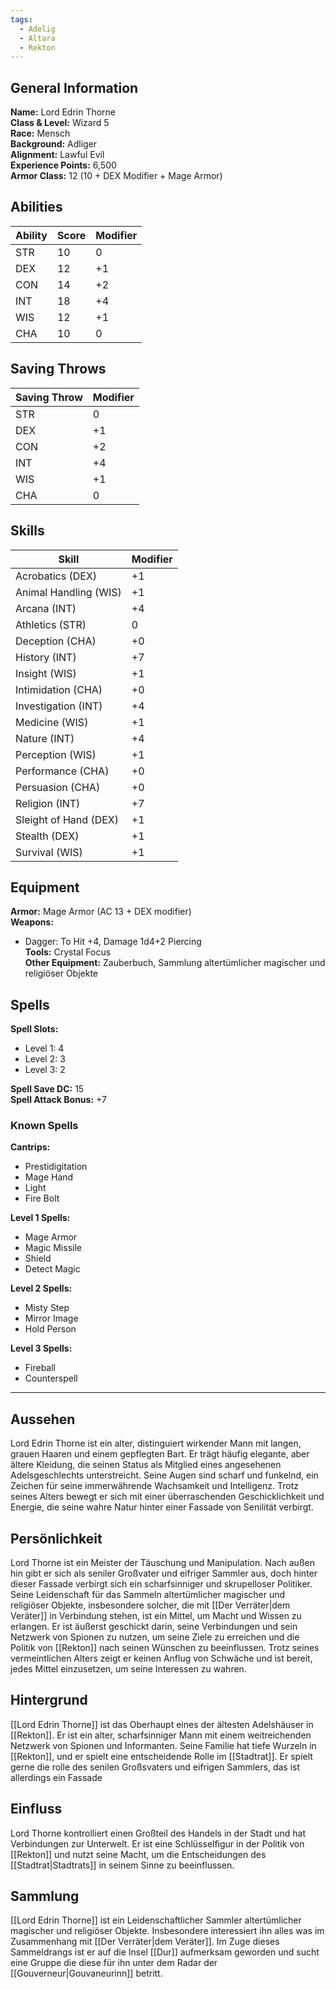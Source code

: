 ```yaml
---
tags:
  - Adelig
  - Altara
  - Rekton
---
```

## General Information

**Name:** Lord Edrin Thorne  
**Class & Level:** Wizard 5  
**Race:** Mensch  
**Background:** Adliger  
**Alignment:** Lawful Evil  
**Experience Points:** 6,500  
**Armor Class:** 12 (10 + DEX Modifier + Mage Armor)  

## Abilities

| Ability | Score | Modifier |
|---------|-------|----------|
| STR     | 10    | 0        |
| DEX     | 12    | +1       |
| CON     | 14    | +2       |
| INT     | 18    | +4       |
| WIS     | 12    | +1       |
| CHA     | 10    | 0        |

## Saving Throws

| Saving Throw | Modifier |
|--------------|----------|
| STR          | 0        |
| DEX          | +1       |
| CON          | +2       |
| INT          | +4       |
| WIS          | +1       |
| CHA          | 0        |

## Skills

| Skill                 | Modifier |
| --------------------- | -------- |
| Acrobatics (DEX)      | +1       |
| Animal Handling (WIS) | +1       |
| Arcana (INT)          | +4       |
| Athletics (STR)       | 0        |
| Deception (CHA)       | +0       |
| History (INT)         | +7       |
| Insight (WIS)         | +1       |
| Intimidation (CHA)    | +0       |
| Investigation (INT)   | +4       |
| Medicine (WIS)        | +1       |
| Nature (INT)          | +4       |
| Perception (WIS)      | +1       |
| Performance (CHA)     | +0       |
| Persuasion (CHA)      | +0       |
| Religion (INT)        | +7       |
| Sleight of Hand (DEX) | +1       |
| Stealth (DEX)         | +1       |
| Survival (WIS)        | +1       |

## Equipment

**Armor:** Mage Armor (AC 13 + DEX modifier)  
**Weapons:**  
- Dagger: To Hit +4, Damage 1d4+2 Piercing  
**Tools:** Crystal Focus  
**Other Equipment:** Zauberbuch, Sammlung altertümlicher magischer und religiöser Objekte

## Spells

**Spell Slots:**  
- Level 1: 4  
- Level 2: 3  
- Level 3: 2  

**Spell Save DC:** 15  
**Spell Attack Bonus:** +7  

### Known Spells

**Cantrips:**  
- Prestidigitation  
- Mage Hand  
- Light  
- Fire Bolt  

**Level 1 Spells:**  
- Mage Armor  
- Magic Missile  
- Shield  
- Detect Magic  

**Level 2 Spells:**  
- Misty Step  
- Mirror Image  
- Hold Person  

**Level 3 Spells:**  
- Fireball  
- Counterspell  

---

## Aussehen

Lord Edrin Thorne ist ein alter, distinguiert wirkender Mann mit langen, grauen Haaren und einem gepflegten Bart. Er trägt häufig elegante, aber ältere Kleidung, die seinen Status als Mitglied eines angesehenen Adelsgeschlechts unterstreicht. Seine Augen sind scharf und funkelnd, ein Zeichen für seine immerwährende Wachsamkeit und Intelligenz. Trotz seines Alters bewegt er sich mit einer überraschenden Geschicklichkeit und Energie, die seine wahre Natur hinter einer Fassade von Senilität verbirgt.

## Persönlichkeit

Lord Thorne ist ein Meister der Täuschung und Manipulation. Nach außen hin gibt er sich als seniler Großvater und eifriger Sammler aus, doch hinter dieser Fassade verbirgt sich ein scharfsinniger und skrupelloser Politiker. Seine Leidenschaft für das Sammeln altertümlicher magischer und religiöser Objekte, insbesondere solcher, die mit [[Der Verräter|dem Veräter]] in Verbindung stehen, ist ein Mittel, um Macht und Wissen zu erlangen. Er ist äußerst geschickt darin, seine Verbindungen und sein Netzwerk von Spionen zu nutzen, um seine Ziele zu erreichen und die Politik von [[Rekton]] nach seinen Wünschen zu beeinflussen. Trotz seines vermeintlichen Alters zeigt er keinen Anflug von Schwäche und ist bereit, jedes Mittel einzusetzen, um seine Interessen zu wahren.

## Hintergrund

[[Lord Edrin Thorne]] ist das Oberhaupt eines der ältesten Adelshäuser in [[Rekton]]. Er ist ein alter, scharfsinniger Mann mit einem weitreichenden Netzwerk von Spionen und Informanten. Seine Familie hat tiefe Wurzeln in [[Rekton]], und er spielt eine entscheidende Rolle im [[Stadtrat]]. Er spielt gerne die rolle des senilen Großsvaters und eifrigen Sammlers, das ist allerdings ein Fassade

## Einfluss

Lord Thorne kontrolliert einen Großteil des Handels in der Stadt und hat Verbindungen zur Unterwelt. Er ist eine Schlüsselfigur in der Politik von [[Rekton]] und nutzt seine Macht, um die Entscheidungen des [[Stadtrat|Stadtrats]] in seinem Sinne zu beeinflussen.

## Sammlung

[[Lord Edrin Thorne]] ist ein Leidenschaftlicher Sammler altertümlicher magischer und religiöser Objekte. Insbesondere interessiert ihn alles was im Zusammenhang mit [[Der Verräter|dem Veräter]]. Im Zuge dieses Sammeldrangs ist er auf die Insel [[Dur]] aufmerksam geworden und sucht eine Gruppe die diese für ihn unter dem Radar der [[Gouverneur|Gouvaneurinn]] betritt.